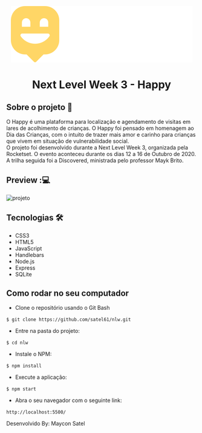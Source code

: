 
<p align="center">
  <img   src="public/images/logo.svg">
<h1 align="center">Next Level Week 3 - Happy</h1>
  </p>

## Sobre o projeto :book:


O Happy é uma plataforma para localização e agendamento de visitas em lares de acolhimento de crianças. O Happy foi pensado em homenagem ao Dia das Crianças, com o intuito de trazer mais amor e carinho para crianças que vivem em situação de vulnerabilidade social.
<br>
O projeto foi desenvolvido durante a Next Level Week 3, organizada pela Rocketset. O evento aconteceu durante os dias 12 a 16 de Outubro de 2020. A trilha seguida foi a Discovered, ministrada pelo professor Mayk Brito.
<br>

## Preview ::computer:

 ![projeto](https://github.com/satel61/nlw/blob/master/projeto.gif)
  
 ## Tecnologias :hammer_and_wrench:
 - CSS3
 - HTML5
 - JavaScript
 - Handlebars
 - Node.js
 - Express
 - SQLite
 
 ## Como rodar no seu computador
 
 - Clone o repositório usando o Git Bash
 
 ```
$ git clone https://github.com/satel61/nlw.git

```

- Entre na pasta do projeto:

 ```
$ cd nlw
 ```

- Instale o NPM:
 ```
$ npm install
 ```
- Execute a aplicação:
 ```
$ npm start
 ```

- Abra o seu navegador com o seguinte link:
 ```
http://localhost:5500/
 ```

Desenvolvido By: Maycon Satel

